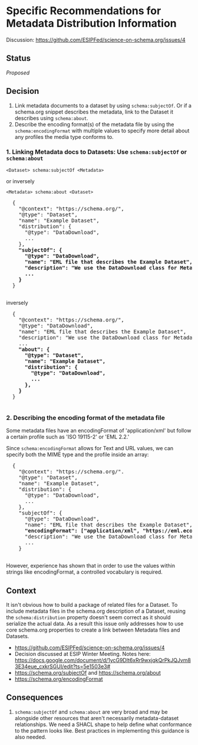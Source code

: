 # Specific Recommendations for Metadata Distribution Information

Discussion: https://github.com/ESIPFed/science-on-schema.org/issues/4

## Status ##
_Proposed_

## Decision ##

1. Link metadata documents to a dataset by using `schema:subjectOf`. Or if a schema.org snippet describes the metadata, link to the Dataset it describes using `schema:about`.
2. Describe the encoding format(s) of the metadata file by using the `schema:encodingFormat` with multiple values to specify more detail about any profiles the media type conforms to.

### 1. Linking Metadata docs to Datasets: Use `schema:subjectOf` or `schema:about` ###
	
  ```<Dataset> schema:subjectOf <Metadata>```
  
  or inversely
  
  ```<Metadata> schema:about <Dataset>```
  
  <pre>
  {
    "@context": "https://schema.org/",
    "@type": "Dataset",
    "name": "Example Dataset",
    "distribution": {
      "@type": "DataDownload",
      ...
    },
    <strong>"subjectOf": {
      "@type": "DataDownload",
      "name": "EML file that describes the Example Dataset",
      "description": "We use the DataDownload class for Metadata files so that we can use the schema:MediaObject properties for describing bytesize, encoding, etc.",
      ...
    }</strong>
  }
  </pre>
  
  inversely
  
  <pre>
  {
    "@context": "https://schema.org/",
    "@type": "DataDownload",
    "name": "EML file that describes the Example Dataset",
    "description": "We use the DataDownload class for Metadata files so that we can use the schema:MediaObject properties for describing bytesize, encoding, etc.",
    ...
    <strong>"about": {
      "@type": "Dataset",
      "name": "Example Dataset",
      "distribution": {
        "@type": "DataDownload",
        ...
      },
    }</strong>
  }
  </pre>
  
### 2. Describing the encoding format of the metadata file ###

Some metadata files have an encodingFormat of 'application/xml' but follow a certain profile such as 'ISO 19115-2' or 'EML 2.2.' 

Since `schema:encodingFormat` allows for Text and URL values, we can specify both the MIME type and the profile inside an array:

 <pre>
  {
    "@context": "https://schema.org/".
    "@type": "Dataset",
    "name": "Example Dataset",
    "distribution": {
      "@type": "DataDownload",
      ...
    },
    "subjectOf": {
      "@type": "DataDownload",
      "name": "EML file that describes the Example Dataset",
      <strong>"encodingFormat": ["application/xml", "https://eml.ecoinformatics.org/eml-2.2.0"],</strong>
      "description": "We use the DataDownload class for Metadata files so that we can use the schema:MediaObject properties for describing bytesize, encoding, etc.",
      ...
    }
  </pre>
  
However, experience has shown that in order to use the values within strings like encodingFormat, a controlled vocabulary is required.  

## Context ##

It isn't obvious how to build a package of related files for a Dataset. To include metadata files in the schema.org description of a Dataset, reusing the `schema:distribution` property doesn't seem correct as it should serialize the actual data. As a result this issue only addresses how to use core schema.org properties to create a link between Metadata files and Datasets.

- https://github.com/ESIPFed/science-on-schema.org/issues/4
- Decision discussed at ESIP Winter Meeting. Notes here: https://docs.google.com/document/d/1ycG9Dlt6xRr9wxjqkQrPkJQJvm83E34eue_cxkrSGUI/edit?ts=5e1503e3#
- https://schema.org/subjectOf and https://schema.org/about
- https://schema.org/encodingFormat

## Consequences ##

1. `schema:subjectOf` and `schema:about` are very broad and may be alongside other resources that aren't necessarily metadata-dataset relationships. We need a SHACL shape to help define what conformance to the pattern looks like.  Best practices in implementing this guidance is also needed.
